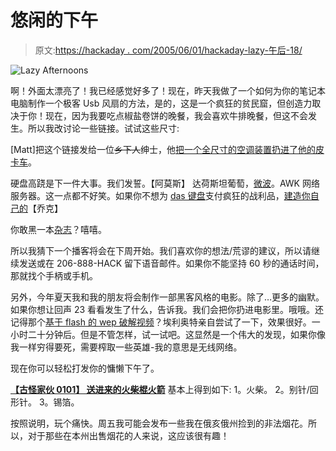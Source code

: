 # 悠闲的下午

> 原文:[https://hackaday . com/2005/06/01/hackaday-lazy-午后-18/](https://hackaday.com/2005/06/01/hackaday-lazy-afternoons-18/)

![Lazy Afternoons](../Images/8f6e85ddf802f567f9835a77ddef1fba.png)

啊！外面太漂亮了！我已经感觉好多了！现在，昨天我做了一个如何为你的笔记本电脑制作一个极客 Usb 风扇的方法，是的，这是一个疯狂的贫民窟，但创造力取决于你！现在，因为我要吃点椒盐卷饼的晚餐，我会喜欢牛排晚餐，但这不会发生。所以我改讨论一些链接。试试这些尺寸:

[Matt]把这个链接发给一位~~乡下人~~绅士，他[把一个全尺寸的空调装置扔进了他的皮卡车](http://www.nc4x4.com/forums/showthread.php?t=1795&page=1&pp=10)。

硬盘高跷是下一件大事。我们发誓。【阿莫斯】
达荷斯坦葡萄，[微波](http://www.bulletinboardforum.com/grape/microwave_grape_lightning.php)。AWK 网络服务器。这一点都不好笑。如果你不想为 [das 键盘](http://www.daskeyboard.com)支付疯狂的战利品，[建造你自己的](http://www.saneasylum.com/articles/590)【乔克】

你敢黑一本[杂志](http://growabrain.typepad.com/growabrain/2005/05/norman_rockwell.html)？嘻嘻。

所以我猜下一个播客将会在下周开始。我们喜欢你的想法/荒谬的建议，所以请继续发送或在 206-888-HACK 留下语音邮件。如果你不能坚持 60 秒的通话时间，那就找个手柄或手机。

另外，今年夏天我和我的朋友将会制作一部黑客风格的电影。除了…更多的幽默。如果你想让回声 23 看看发生了什么，告诉我。我们会把你扔进电影里。哦哦。还记得那个[基于 flash 的 wep 破解视频](http://whoppix.hackingdefined.com/Whoppix-wepcrack.html)？埃利奥特亲自尝试了一下，效果很好。一小时二十分钟后。但是不管怎样，试一试吧。这显然是一个伟大的发现，如果你像我一样穷得要死，需要榨取一些英雄-我的意思是无线网络。

现在你可以轻松打发你的慵懒下午了。

**[【古怪家伙 0101】
送进来的火柴棍火箭](http://www.matchstickrockets.com/)** 基本上得到如下:
1。火柴。
2。别针/回形针。
3。锡箔。

按照说明，玩个痛快。周五我可能会发布一些我在俄亥俄州捡到的非法烟花。所以，对于那些在本州出售烟花的人来说，这应该很有趣！